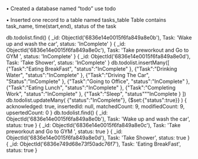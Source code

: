 • Created a database named “todo”
use todo

• Inserted one record to a table named tasks_table
Table contains task_name, time(start,end), status of the task

db.todolist.find()
{
  _id: ObjectId('6836e14e0015f6fa849a8e0b'),
  Task: 'Wake up and wash the car',
  status: 'InComplete'
}
{
  _id: ObjectId('6836e14e0015f6fa849a8e0c'),
  Task: 'Take preworkout and Go to GYM ',
  status: 'InComplete'
}
{
  _id: ObjectId('6836e14e0015f6fa849a8e0d'),
  Task: 'Take Shower',
  status: 'InComplete'
}
db.todolist.insertMany([
  {"Task":"Eating BreakFast",
"status":"InComplete"
},
  {"Task":"Drinking Water",
"status":"InComplete"
},
  {"Task":"Driving The Car",
"Status":"InComplete"
},
  {"Task":"Going to Office",
"status":"InComplete"
},
  {"Task":"Eating Lunch",
"status":"InComplete"
},
  {"Task":"Completing Work",
"status":"InComplete"
},
  {"Task":"Sleep",
"status"""InComplete
}
])
db.todolist.updateMany(
{"status":"InComplete"},
{$set:{"status":true}}
)
{
  acknowledged: true,
  insertedId: null,
  matchedCount: 9,
  modifiedCount: 9,
  upsertedCount: 0
}
db.todolist.find()
{
  _id: ObjectId('6836e14e0015f6fa849a8e0b'),
  Task: 'Wake up and wash the car',
  status: true
}
{
  _id: ObjectId('6836e14e0015f6fa849a8e0c'),
  Task: 'Take preworkout and Go to GYM ',
  status: true
}
{
  _id: ObjectId('6836e14e0015f6fa849a8e0d'),
  Task: 'Take Shower',
  status: true
}
{
  _id: ObjectId('6836e749d68e73f50adc76f7'),
  Task: 'Eating BreakFast',
  status: true
}
